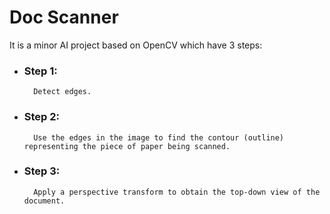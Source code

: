 # Doc Scanner 

It is a minor AI project based on OpenCV which have 3 steps:
- ### Step 1:
        Detect edges.
- ### Step 2: 
        Use the edges in the image to find the contour (outline) representing the piece of paper being scanned.
- ### Step 3: 
        Apply a perspective transform to obtain the top-down view of the document.